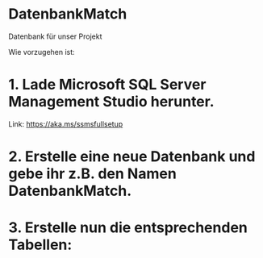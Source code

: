 # DatenbankMatch
Datenbank für unser Projekt

Wie vorzugehen ist:

# 1. Lade Microsoft SQL Server Management Studio herunter.
Link: https://aka.ms/ssmsfullsetup

# 2. Erstelle eine neue Datenbank und gebe ihr z.B. den Namen DatenbankMatch.
# 3. Erstelle nun die entsprechenden Tabellen:
